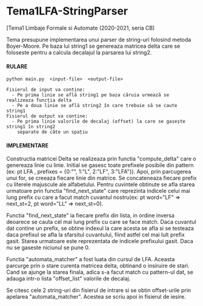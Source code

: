 # Tema1LFA-StringParser
[Tema1 Limbaje Formale si Automate (2020-2021, seria CB) 


Tema presupune implementarea unui parser de string-uri folosind metoda Boyer-Moore.
Pe baza lui string1 se genereaza matricea delta care se foloseste pentru a calcula
decalajul la parsarea lui string2.

#### RULARE
    python main.py  <input-file>  <output-file>
    
    Fisierul de input va contine:
      - Pe prima linie se află string1 pe baza căruia urmează se realizeaza funcția delta
      - Pe a doua linie se află string2 în care trebuie să se caute string1
    Fisierul de output va contine:
      - Pe prima linie valorile de decalaj (offset) la care se gasește string1 în string2
        separate de câte un spațiu

    
#### IMPLEMENTARE
Constructia matricei Delta se realizeaza prin functia "compute_delta" care o
genereaza linie cu linie. Initial se gasesc toate prefixele posibile din pattern
(ex: pt LFA , prefixes = {0:"", 1:"L", 2:"LF", 3:"LFA"}). Apoi, prin parcugerea
unui for, se creeaza fiecare linie din matrice. Se concateneaza fiecare prefix cu
literele majuscule ale alfabetului. Pentru cuvintele obtinute se afla starea urmatoare
prin functia "find_next_state" care reprezinta indicele celui mai lung prefix cu care a
facut match cuvantul nostru(ex: pt word="LF" => next_st=2, pt word="LL" => next_st=0).

Functia "find_next_state" ia fiecare prefix din lista, in ordine inversa deoarece se
cauta cel mai lung prefix cu care se face match. Daca cuvantul dat contine un prefix,
se obtine indexul la care acesta se afla si se testeaza daca prefixul se afla la
sfarsitul cuvantului, fiind astfel cel mai lult prefix gasit. Starea urmatoare este
reprezentata de indicele prefixului gasit. Daca nu se gaseste niciunul se pune 0.

Functia "automata_matcher" a fost luata din cursul de LFA. Aceasta parcurge prin o
stare curenta matricea delta, obtinand o insiruire de stari. Cand se ajunge la starea
finala, adica s-a facut match cu pattern-ul dat, se adauga intr-o lista "offset_list"
valorile de decalaj.

Se citesc cele 2 string-uri din fisierul de intrare si se obtin offset-urile prin
apelarea "automata_matcher". Acestea se scriu apoi in fisierul de iesire.
